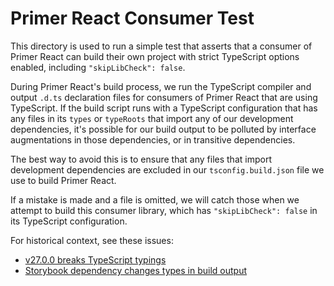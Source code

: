# Primer React Consumer Test

This directory is used to run a simple test that asserts that a consumer of
Primer React can build their own project with strict TypeScript options enabled,
including `"skipLibCheck": false`.

During Primer React's build process, we run the TypeScript compiler and output
`.d.ts` declaration files for consumers of Primer React that are using
TypeScript. If the build script runs with a TypeScript configuration that has
any files in its `types` or `typeRoots` that import any of our development
dependencies, it's possible for our build output to be polluted by interface
augmentations in those dependencies, or in transitive dependencies.

The best way to avoid this is to ensure that any files that import development
dependencies are excluded in our `tsconfig.build.json` file we use to build
Primer React.

If a mistake is made and a file is omitted, we will catch those when we attempt
to build this consumer library, which has `"skipLibCheck": false` in its
TypeScript configuration.

For historical context, see these issues:

* [v27.0.0 breaks TypeScript typings](https://github.com/primer/react/issues/1163)
* [Storybook dependency changes types in build output](https://github.com/primer/react/issues/1849)
